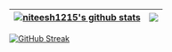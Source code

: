 | <a href="https://github.com/niteesh1215"><img align="center" src="https://github-readme-stats.vercel.app/api?username=niteesh1215&show_icons=true&include_all_commits=true&theme=buefy&hide_border=true&count_private=true" alt="niteesh1215's github stats" /></a> | <a href="https://github.com/niteesh1215"><img align="center" src="https://github-readme-stats.vercel.app/api/top-langs/?username=niteesh1215&hide=css,scss,html&layout=compact&theme=buefy&hide_border=true&count_private=true" /></a> |
| ------------- | ------------- |
[![GitHub Streak](http://github-readme-streak-stats.herokuapp.com?user=niteesh1215&theme=github-light&date_format=%5BY.%5Dn.j)](https://git.io/streak-stats)
